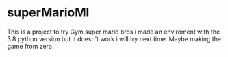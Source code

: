 # superMarioMl

This is a project to try Gym super mario bros i made an enviroment with the 3.8 python version but it doesn't work i will try next time. Maybe making the game from zero.